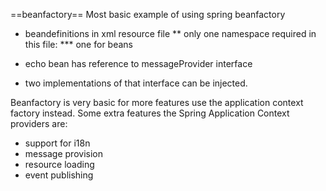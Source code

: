 ==beanfactory==
Most basic example of using spring beanfactory
* beandefinitions in xml resource file
** only one namespace required in this file:
*** one for beans 

* echo bean has reference to messageProvider interface
* two implementations of that interface can be injected.

Beanfactory is very basic for more features use the application context factory instead. 
Some extra features the Spring Application Context providers are:
* support for i18n
* message provision
* resource loading
* event publishing